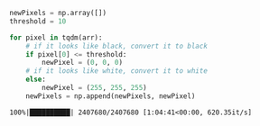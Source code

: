 
```python
newPixels = np.array([])
threshold = 10

for pixel in tqdm(arr):
    # if it looks like black, convert it to black
    if pixel[0] <= threshold:
        newPixel = (0, 0, 0)
    # if it looks like white, convert it to white
    else:
        newPixel = (255, 255, 255)
    newPixels = np.append(newPixels, newPixel)
```

    100%|██████████| 2407680/2407680 [1:04:41<00:00, 620.35it/s]

